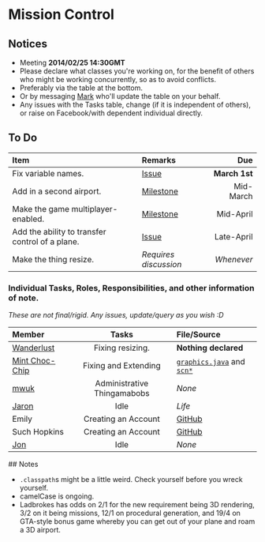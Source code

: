 Mission Control
========

## Notices

* Meeting __2014/02/25 14:30GMT__
* Please declare what classes you're working on, for the benefit of others who might be working concurrently, so as to avoid conflicts.
 * Preferably via the table at the bottom.
 * Or by messaging [Mark](http://github.com/MWUK) who'll update the table on your behalf.
* Any issues with the Tasks table, change (if it is independent of others), or raise on Facebook/with dependent individual directly.

## To Do

| Item | Remarks | Due |
|:-----|:--------|----:|
| Fix variable names. | [Issue](https://github.com/mwuk/fly-hard/issues/2) | __March 1st__ |
| Add in a second airport. | [Milestone](https://github.com/MWUK/Fly-Hard/issues?milestone=2&page=1&sort=created&state=open) | Mid-March |
| Make the game multiplayer-enabled. | [Milestone](https://github.com/MWUK/Fly-Hard/issues?direction=asc&milestone=3&page=1&sort=created&state=open)| Mid-April |
| Add the ability to transfer control of a plane. | [Issue](https://github.com/MWUK/Fly-Hard/issues/5) | Late-April |
| Make the thing resize. | _Requires discussion_ | _Whenever_ |

### Individual Tasks, Roles, Responsibilities, and other information of note.

_These are not final/rigid. Any issues, update/query as you wish :D_

| Member | Tasks | File/Source |
|:-------|:----:|:------------|
| [Wanderlust](http://github.com/a-random-oracle) | Fixing resizing. | __Nothing declared__ |
| [Mint Choc-Chip](http://github.com/RMCKirby) | Fixing and Extending | [`graphics.java`](https://github.com/MWUK/Fly-Hard/blob/master/BTC/src/lib/jog/graphics.java) and [`scn*`](https://github.com/MWUK/Fly-Hard/tree/master/BTC/src/scn) |
| [mwuk](http://github.com/MWUK) | Administrative Thingamabobs | _None_ |
| [Jaron](http://github.com/JaronAli) | Idle | _Life_ |
| Emily | Creating an Account | [GitHub](http://github.com/join) |
| Such Hopkins | Creating an Account | [GitHub](http://github.com/join) |
| [Jon](http://github.com/Lixquid) | Idle | _None_ |

## Notes

* `.classpath`s might be a little weird. Check yourself before you wreck yourself.
* camelCase is ongoing.
* Ladbrokes has odds on 2/1 for the new requirement being 3D rendering, 3/2 on it being missions, 12/1 on procedural generation, and 19/4 on GTA-style bonus game whereby you can get out of your plane and roam a 3D airport.
